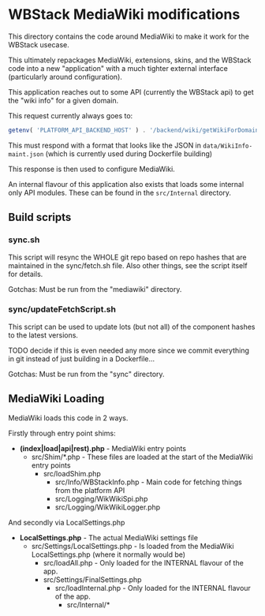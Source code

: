 # WBStack MediaWiki modifications

This directory contains the code around MediaWiki to make it work for the WBStack usecase.

This ultimately repackages MediaWiki, extensions, skins, and the WBStack code into a new "application" with a much tighter external interface (particularly around configuration).

This application reaches out to some API (currently the WBStack api) to get the "wiki info" for a given domain.

This request currently always goes to:

```php
getenv( 'PLATFORM_API_BACKEND_HOST' ) . '/backend/wiki/getWikiForDomain?domain=' . urlencode($requestDomain);
```

This must respond with a format that looks like the JSON in `data/WikiInfo-maint.json` (which is currently used during Dockerfile building)

This response is then used to configure MediaWiki.

An internal flavour of this application also exists that loads some internal only API modules.
These can be found in the `src/Internal` directory.

## Build scripts

### sync.sh

This script will resync the WHOLE git repo based on repo hashes that are maintained in the sync/fetch.sh file.
Also other things, see the script itself for details.

Gotchas: Must be run from the "mediawiki" directory.

### sync/updateFetchScript.sh

This script can be used to update lots (but not all) of the component hashes to the latest versions.

TODO decide if this is even needed any more since we commit everything in git instead of just building in a Dockerfile...

Gotchas: Must be run from the "sync" directory.

## MediaWiki Loading

MediaWiki loads this code in 2 ways.

Firstly through entry point shims:

- **(index|load|api|rest).php** - MediaWiki entry points
  - src/Shim/*.php - These files are loaded at the start of the MediaWiki entry points
    - src/loadShim.php
      - src/Info/WBStackInfo.php - Main code for fetching things from the platform API
      - src/Logging/WikWikiSpi.php
      - src/Logging/WikWikiLogger.php

And secondly via LocalSettings.php

- **LocalSettings.php** - The actual MediaWiki settings file
  - src/Settings/LocalSettings.php - Is loaded from the MediaWiki LocalSettings.php (where it normally would be)
    - src/loadAll.php - Only loaded for the INTERNAL flavour of the app.
    - src/Settings/FinalSettings.php
      - src/loadInternal.php - Only loaded for the INTERNAL flavour of the app.
        - src/Internal/*
